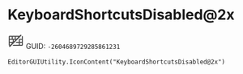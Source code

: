 # KeyboardShortcutsDisabled@2x
![](/img/KeyboardShortcutsDisabled@2x.png)
GUID: `-2604689729285861231`
```
EditorGUIUtility.IconContent("KeyboardShortcutsDisabled@2x")
```
